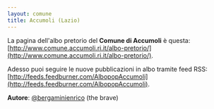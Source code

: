 ```yaml
---
layout: comune
title: Accumoli (Lazio)
---
```


La pagina dell'albo pretorio del **Comune di Accumoli** è questa: [http://www.comune.accumoli.ri.it/albo-pretorio/](http://www.comune.accumoli.ri.it/albo-pretorio/).

Adesso puoi seguire le nuove pubblicazioni in albo tramite feed RSS: [http://feeds.feedburner.com/AlbopopAccumoli](http://feeds.feedburner.com/AlbopopAccumoli).


**Autore**: [@bergaminienrico](https://twitter.com/bergaminienrico) (the brave)
